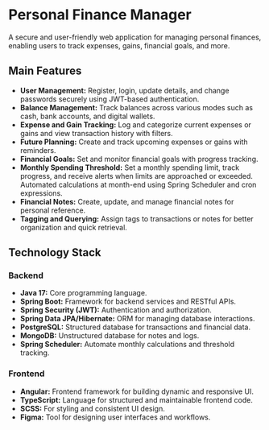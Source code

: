 <h1>Personal Finance Manager</h1>
    <p>
        A secure and user-friendly web application for managing personal finances, enabling users to track expenses, gains, financial goals, and more.
    </p>
    <h2>Main Features</h2>
    <ul>
        <li><strong>User Management:</strong> Register, login, update details, and change passwords securely using JWT-based authentication.</li>
        <li><strong>Balance Management:</strong> Track balances across various modes such as cash, bank accounts, and digital wallets.</li>
        <li><strong>Expense and Gain Tracking:</strong> Log and categorize current expenses or gains and view transaction history with filters.</li>
        <li><strong>Future Planning:</strong> Create and track upcoming expenses or gains with reminders.</li>
        <li><strong>Financial Goals:</strong> Set and monitor financial goals with progress tracking.</li>
        <li><strong>Monthly Spending Threshold:</strong> Set a monthly spending limit, track progress, and receive alerts when limits are approached or exceeded. Automated calculations at month-end using Spring Scheduler and cron expressions.</li>
        <li><strong>Financial Notes:</strong> Create, update, and manage financial notes for personal reference.</li>
        <li><strong>Tagging and Querying:</strong> Assign tags to transactions or notes for better organization and quick retrieval.</li>
    </ul>
    <h2>Technology Stack</h2>
    <h3>Backend</h3>
    <ul>
        <li><strong>Java 17:</strong> Core programming language.</li>
        <li><strong>Spring Boot:</strong> Framework for backend services and RESTful APIs.</li>
        <li><strong>Spring Security (JWT):</strong> Authentication and authorization.</li>
        <li><strong>Spring Data JPA/Hibernate:</strong> ORM for managing database interactions.</li>
        <li><strong>PostgreSQL:</strong> Structured database for transactions and financial data.</li>
        <li><strong>MongoDB:</strong> Unstructured database for notes and logs.</li>
        <li><strong>Spring Scheduler:</strong> Automate monthly calculations and threshold tracking.</li>
    </ul>
    <h3>Frontend</h3>
    <ul>
        <li><strong>Angular:</strong> Frontend framework for building dynamic and responsive UI.</li>
        <li><strong>TypeScript:</strong> Language for structured and maintainable frontend code.</li>
        <li><strong>SCSS:</strong> For styling and consistent UI design.</li>
        <li><strong>Figma:</strong> Tool for designing user interfaces and workflows.</li>
    </ul>
